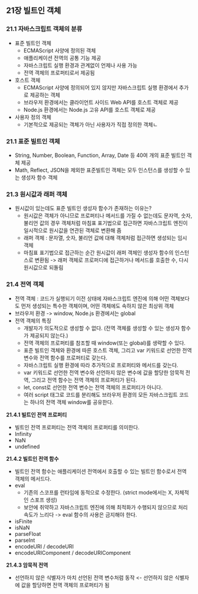 ## 21장 빌트인 객체

### 21.1 자바스크립트 객체의 분류

- 표준 빌트인 객체
  - ECMAScript 사양에 정의된 객체
  - 애플리케이션 전역의 공통 기능 제공
  - 자바스크립트 실행 환경과 관계없이 언제나 사용 가능
  - 전역 객체의 프로퍼티로서 제공됨
- 호스트 객체
  - ECMAScript 사양에 정의되어 있지 않지만 자바스크립트 실행 환경에서 추가로 제공하는 객체
  - 브라우저 환경에서는 클라이언트 사이드 Web API를 호스트 객체로 제공
  - Node.js 환경에서는 Node.js 고유 API를 호스트 객체로 제공
- 사용자 정의 객체
  - 기본적으로 제공되는 객체가 아닌 사용자가 직접 정의한 객체ㄴ

### 21.1 표준 빌트인 객체

- String, Number, Boolean, Function, Array, Date 등 40여 개의 표준 빌트인 객체 제공
- Math, Reflect, JSON을 제외한 표준빌트인 객체는 모두 인스턴스를 생성할 수 있는 생성자 함수 객체

### 21.3 원시값과 래퍼 객체

- 원시값이 있는데도 표준 빌트인 생성자 함수가 존재하는 이유는?
  - 원시값은 객체가 아니므로 프로퍼티나 메서드를 가질 수 없는데도 문자역, 숫자, 불리언 값의 경우 객체처럼 마침표 표기법으로 접근하면 자바스크립트 엔진이 일시적으로 원시값을 연관된 객체로 변환해 줌
  - 래퍼 객체 : 문자열, 숫자, 불리언 값에 대해 객체처럼 접근하면 생성되는 임시 객체
  - 마침표 표기법으로 접근하는 순간 원시값이 래퍼 객체인 생성자 함수의 인스턴스로 변환됨 -> 래퍼 객체로 프로퍼디에 접근하거나 메서드를 호출한 수, 다시 원시값으로 되돌림

### 21.4 전역 객체

- 전역 객체 : 코드가 실행되기 이전 상태에 자바스크립트 엔진에 의해 어떤 객체보다도 먼저 생성되는 특수한 객체이며, 어떤 객체에도 속하지 않은 최상위 객체
- 브라우저 환경 -> window, Node.js 환경에서는 global
- 전역 객체의 특징
  - 개발자가 의도적으로 생성할 수 없다. (전역 객체를 생성할 수 있는 생성자 함수가 제공되지 않는다.)
  - 전역 객체의 프로퍼티를 참조할 때 window(또는 global)를 생략할 수 있다.
  - 표준 빌트인 객체와 환경에 따른 호스트 객체, 그리고 var 키워드로 선언한 전역 변수와 전역 함수를 프로퍼티로 갖는다.
  - 자바스크립트 실행 환경에 따라 추가적으로 프로퍼티와 메서드를 갖는다.
  - var 키워드로 선언한 전역 변수와 선언하지 않은 변수에 값을 할당한 암묵적 전역, 그리고 전역 함수는 전역 객체의 프로퍼티가 된다.
  - let, const로 선언한 전역 변수는 전역 객체의 프로퍼티가 아니다.
  - 여러 script 태그로 코드를 분리해도 브라우저 환경의 모든 자바스크립트 코드는 하나의 전역 객체 window를 공유한다.

**21.4.1 빌트인 전역 프로퍼티**

- 빌트인 전역 프로퍼티는 전역 객체의 프로퍼티를 의미한다.
- Infinity
- NaN
- undefined

**21.4.2 빌트인 전역 함수**

- 빌트인 전역 함수는 애플리케이션 전역에서 호출할 수 있는 빌트인 함수로서 전역 객체의 메서드다.
- eval
  - 기존의 스코프를 런타임에 동적으로 수정한다. (strict mode에서는 X, 자체적인 스포프 생성)
  - 보안에 취약하고 자바스크립트 엔진에 의해 최적화가 수행되지 않으므로 처리속도가 느리다 -> eval 함수의 사용은 금지해야 한다.
- isFinite
- isNaN
- parseFloat
- parseInt
- encodeURI / decodeURI
- encodeURIComponent / decodeURIComponent

**21.4.3 암묵적 전역**

- 선언하지 않은 식별자가 마치 선언된 전역 변수처럼 동작 <- 선언하지 않은 식별자에 값을 할당하면 전역 객체의 프로퍼티가 됨
